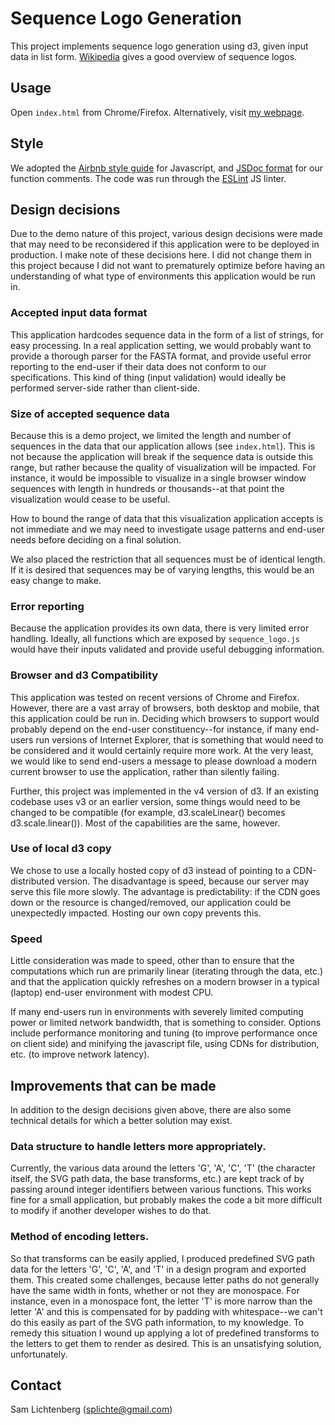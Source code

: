 # Sequence Logo Generation

This project implements sequence logo generation using d3, given input data in list form. [Wikipedia](http://en.wikipedia.org/wiki/Sequence_logo) gives a good overview of sequence logos.

## Usage

Open `index.html` from Chrome/Firefox. Alternatively, visit [my webpage](http://samlichtenberg.com/static/sequence_logo/index.html).

## Style

We adopted the [Airbnb style guide](https://github.com/airbnb/javascript) for Javascript, and [JSDoc format](http://usejsdoc.org/) for our function comments. The code was run through the [ESLint](http://eslint.org/) JS linter.

## Design decisions

Due to the demo nature of this project, various design decisions were made that may need to be reconsidered if this application were to be deployed in production. I make note of these decisions here. I did not change them in this project because I did not want to prematurely optimize before having an understanding of what type of environments this application would be run in.

### Accepted input data format

This application hardcodes sequence data in the form of a list of strings, for easy processing. In a real application setting, we would probably want to provide a thorough parser for the FASTA format, and provide useful error reporting to the end-user if their data does not conform to our specifications. This kind of thing (input validation) would ideally be performed server-side rather than client-side.

### Size of accepted sequence data

Because this is a demo project, we limited the length and number of sequences in the data that our application allows (see `index.html`). This is not because the application will break if the sequence data is outside this range, but rather because the quality of visualization will be impacted. For instance, it would be impossible to visualize in a single browser window sequences with length in hundreds or thousands--at that point the visualization would cease to be useful.

How to bound the range of data that this visualization application accepts is not immediate and we may need to investigate usage patterns and end-user needs before deciding on a final solution.

We also placed the restriction that all sequences must be of identical length. If it is desired that sequences may be of varying lengths, this would be an easy change to make.

### Error reporting

Because the application provides its own data, there is very limited error handling. Ideally, all functions which are exposed by `sequence_logo.js` would have their inputs validated and provide useful debugging information.

### Browser and d3 Compatibility

This application was tested on recent versions of Chrome and Firefox. However, there are a vast array of browsers, both desktop and mobile, that this application could be run in. Deciding which browsers to support would probably depend on the end-user constituency--for instance, if many end-users run versions of Internet Explorer, that is something that would need to be considered and it would certainly require more work. At the very least, we would like to send end-users a message to please download a modern current browser to use the application, rather than silently failing.

Further, this project was implemented in the v4 version of d3. If an existing codebase uses v3 or an earlier version, some things would need to be changed to be compatible (for example, d3.scaleLinear() becomes d3.scale.linear()). Most of the capabilities are the same, however.

### Use of local d3 copy

We chose to use a locally hosted copy of d3 instead of pointing to a CDN-distributed version. The disadvantage is speed, because our server may serve this file more slowly. The advantage is predictability: if the CDN goes down or the resource is changed/removed, our application could be unexpectedly impacted. Hosting our own copy prevents this.

### Speed

Little consideration was made to speed, other than to ensure that the computations which run are primarily linear (iterating through the data, etc.) and that the application quickly refreshes on a modern browser in a typical (laptop) end-user environment with modest CPU.

If many end-users run in environments with severely limited computing power or limited network bandwidth, that is something to consider. Options include performance monitoring and tuning (to improve performance once on client side) and minifying the javascript file, using CDNs for distribution, etc. (to improve network latency).

## Improvements that can be made

In addition to the design decisions given above, there are also some technical details for which a better solution may exist.

### Data structure to handle letters more appropriately. 

Currently, the various data around the letters 'G', 'A', 'C', 'T' (the character itself, the SVG path data, the base transforms, etc.) are  kept track of by passing around integer identifiers between various functions. This works fine for a small application, but probably makes the code a bit more difficult to modify if another developer wishes to do that.

### Method of encoding letters.

So that transforms can be easily applied, I produced predefined SVG path data for the letters 'G', 'C', 'A', and 'T' in a design program and exported them. This created some challenges, because letter paths do not generally have the same width in fonts, whether or not they are monospace. For instance, even in a monospace font, the letter 'T' is more narrow than the letter 'A' and this is compensated for by padding with whitespace--we can't do this easily as part of the SVG path information, to my knowledge. To remedy this situation I wound up applying a lot of predefined transforms to the letters to get them to render as desired. This is an unsatisfying solution, unfortunately.

## Contact

Sam Lichtenberg (splichte@gmail.com)
